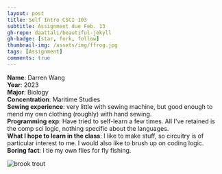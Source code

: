 ```yaml
---
layout: post
title: Self Intro CSCI 103
subtitle: Assignment due Feb. 13
gh-repo: daattali/beautiful-jekyll
gh-badge: [star, fork, follow]
thumbnail-img: /assets/img/ffrog.jpg
tags: [Assignment]
comments: true
---
```


**Name**: Darren Wang   
**Year**: 2023  
**Major**: Biology  
**Concentration**: Maritime Studies  
**Sewing experience**: very little with sewing machine, but good enough to mend my own clothing (roughly) with hand sewing.  
**Programming exp**: Have tried to self-learn a few times. All I've retained is the comp sci logic, nothing specific about the languages.  
**What I hope to learn in the class**: I like to make stuff, so circuitry is of particular interest to me. I would also like to brush up on coding logic.  
**Boring fact**: I tie my own flies for fly fishing.  

![brook trout](https://darrendywang.github.io/assets/img/btrout.jpg)
